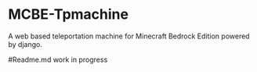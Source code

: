 # MCBE-Tpmachine
A web based teleportation machine for Minecraft Bedrock Edition powered by django.

#Readme.md work in progress
